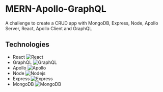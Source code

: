 # MERN-Apollo-GraphQL
A challenge to create a CRUD app with MongoDB, Express, Node, Apollo Server, React, Apollo Client and GraphQL

## Technologies
- React <img alt="React" src="https://img.shields.io/badge/-React-45b8d8?logo=react&logoColor=white" />
- GraphQL <img alt="GraphQL" src="https://img.shields.io/badge/-GraphQL-E10098?logo=graphql&logoColor=white" />
- Apollo <img alt="Apollo" src="https://img.shields.io/badge/-Apollo%20GraphQL-311C87?logo=apollo-graphql&logoColor=white" />
- Node <img alt="Nodejs" src="https://img.shields.io/badge/-Nodejs-43853d?logo=Node.js&logoColor=white" />
- Express <img alt="Express" src="https://img.shields.io/badge/-Express-000000?logo=express&logoColor=white" />
- MongoDB <img alt="MongoDB" src="https://img.shields.io/badge/-MongoDB-13aa52?logo=mongodb&logoColor=white" />
